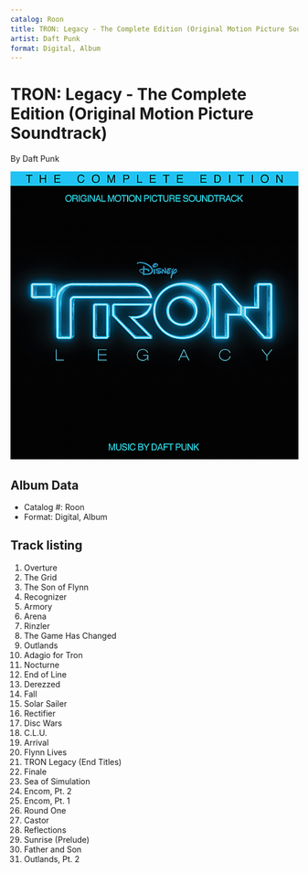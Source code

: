 ```yaml
---
catalog: Roon
title: TRON: Legacy - The Complete Edition (Original Motion Picture Soundtrack)
artist: Daft Punk
format: Digital, Album
---
```


# TRON: Legacy - The Complete Edition (Original Motion Picture Soundtrack)

By Daft Punk

![](../../assets/albumcovers/Daft_Punk-TRON-_Legacy_-_The_Complete_Edition_Original_Motion_Picture_Soundtrack.png)

## Album Data

- Catalog #: Roon
- Format: Digital, Album


## Track listing


1. Overture
2. The Grid
3. The Son of Flynn
4. Recognizer
5. Armory
6. Arena
7. Rinzler
8. The Game Has Changed
9. Outlands
10. Adagio for Tron
11. Nocturne
12. End of Line
13. Derezzed
14. Fall
15. Solar Sailer
16. Rectifier
17. Disc Wars
18. C.L.U.
19. Arrival
20. Flynn Lives
21. TRON Legacy (End Titles)
22. Finale
23. Sea of Simulation
24. Encom, Pt. 2
25. Encom, Pt. 1
26. Round One
27. Castor
28. Reflections
29. Sunrise (Prelude)
30. Father and Son
31. Outlands, Pt. 2

